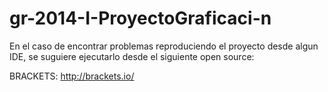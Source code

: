 gr-2014-I-ProyectoGraficaci-n
=============================

En el caso de encontrar problemas reproduciendo el proyecto desde algun IDE, se suguiere ejecutarlo desde el siguiente
open source:


BRACKETS: http://brackets.io/
